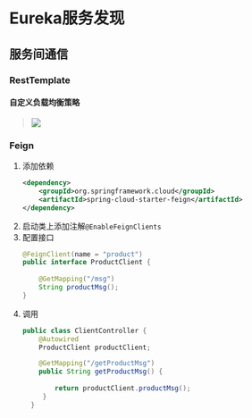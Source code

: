 # Eureka服务发现
## 服务间通信
### RestTemplate
#### 自定义负载均衡策略
> [](http://cloud.spring.io/spring-cloud-static/Finchley.M2/#_customizing_default_for_all_ribbon_clients)
![](https://i.loli.net/2018/09/03/5b8d2fe458ec5.jpg)
### Feign
1. 添加依赖
    ```xml
    <dependency>
        <groupId>org.springframework.cloud</groupId>
        <artifactId>spring-cloud-starter-feign</artifactId>
    </dependency>
    ```
2. 启动类上添加注解`@EnableFeignClients`
3. 配置接口
    ```java
    @FeignClient(name = "product")
    public interface ProductClient {
        
        @GetMapping("/msg")
        String productMsg();
    }
    ```
4. 调用
    ```java
    public class ClientController {
        @Autowired
        ProductClient productClient;
    
        @GetMapping("/getProductMsg")
        public String getProductMsg() {
            
            return productClient.productMsg();
         }
      }
    ```